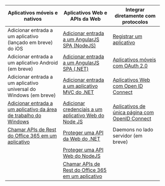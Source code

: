 | Aplicativos móveis e nativos | Aplicativos Web e APIs da Web | Integrar diretamente com protocolos |
| ----------------------- | ------------------------------- | --------------------- |
| Adicionar entrada a um aplicativo (lançado em breve) do iOS | [Adicionar entrada a um AngularJS SPA (NodeJS)](active-directory-v2-devquickstarts-angular-node.md) | [Registrar um aplicativo](active-directory-v2-app-registration.md) |
| Adicionar entrada a um aplicativo Android (em breve) | [Adicionar entrada a um AngularJS SPA (.NET)](active-directory-v2-devquickstarts-angular-dotnet.md) | [Aplicativos móveis com OAuth 2.0](active-directory-v2-protocols-oauth-code.md) |
| Adicionar entrada a um aplicativo universal do Windows (em breve) | [Adicionar entrada a um aplicativo MVC do .NET](active-directory-v2-devquickstarts-dotnet-web.md) | [Aplicativos Web com Open ID Connect](active-directory-v2-protocols-oidc.md) |
| [Adicionar entrada a um aplicativo da área de trabalho do Windows](active-directory-v2-devquickstarts-wpf.md)| [Adicionar credenciais a um aplicativo Web do Node JS](active-directory-v2-devquickstarts-node-web.md) | [Aplicativos de única página com OpenID Connect](active-directory-v2-protocols-implicit.md)
| [Chamar APIs de Rest do Office 365 em um aplicativo](https://msdn.microsoft.com/office/office365/howto/authenticate-Office-365-APIs-using-v2) | [Proteger uma API da Web do .NET](active-directory-v2-devquickstarts-dotnet-api.md) | Daemons no lado servidor (em breve) |
| | [Proteger uma API Web do NodeJS](active-directory-v2-devquickstarts-node-api.md) |
| | [Chamar APIs de Rest do Office 365 em um aplicativo](https://msdn.microsoft.com/office/office365/howto/authenticate-Office-365-APIs-using-v2) |

<!---HONumber=AcomDC_0204_2016-->